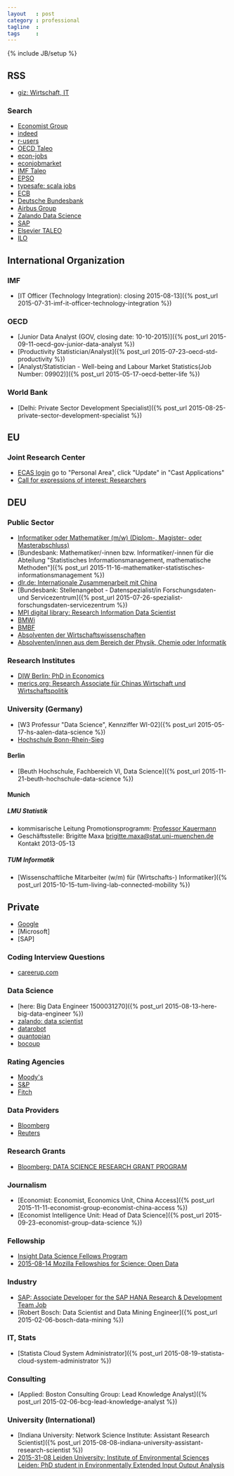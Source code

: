 ```yaml
---
layout   : post
category : professional
tagline  :
tags     :
---
```

{% include JB/setup %}

## RSS

- [giz: Wirtschaft, IT](http://recruiting.giz.de/www/jobabo_rss.php?jobabo_code=594d46784e0a2e642e692fd9393306cc&cu=gtz_www)

### Search

- [Economist Group](https://globalcareers-economist.icims.com/jobs)
- [indeed](http://www.indeed.com/jobs?q=R+Statistics&start=40)
- [r-users](http://www.r-users.com/)
- [OECD Taleo](https://oecd.taleo.net/careersection/ext/joblist.ftl)
- [econ-jobs](http://www.econ-jobs.com/)
- [econjobmarket](https://econjobmarket.org/postings.php)
- [IMF Taleo](https://imf.taleo.net/careersection/imf_external/moresearch.ftl?lang=en)
- [EPSO](http://europa.eu/epso/index_en.htm)
- [typesafe: scala jobs](https://www.typesafe.com/customers/our-customers-are-hiring)
- [ECB](https://www.ecb.europa.eu/careers/vacancies/html/index.en.html)
- [Deutsche Bundesbank](https://www.bundesbank.de/Navigation/DE/Bundesbank/Karriere/Jobboerse/jobboerse.html)
- [Airbus Group](http://www.jobs.airbusgroup.com)
- [Zalando Data Science](https://tech.zalando.com/jobs/data)
- [SAP](https://jobs.sap.com/)
- [Elsevier TALEO](https://reedelsevier.taleo.net/careersection/3/jobsearch.ftl?lang=en)
- [ILO](https://erecruit.ilo.org/public/index.asp)

## International Organization

### IMF

- [IT Officer (Technology Integration): closing 2015-08-13]({% post_url 2015-07-31-imf-it-officer-technology-integration %})

### OECD

- [Junior Data Analyst (GOV, closing date: 10-10-2015)]({% post_url 2015-09-11-oecd-gov-junior-data-analyst %})
- [Productivity Statistician/Analyst]({% post_url 2015-07-23-oecd-std-productivity %})
- [Analyst/Statistician - Well-being and Labour Market Statistics(Job Number: 09902)]({% post_url 2015-05-17-oecd-better-life %})

### World Bank

- [Delhi: Private Sector Development Specialist]({% post_url 2015-08-25-private-sector-development-specialist %})

## EU

### Joint Research Center

- [ECAS login](https://webgate.ec.europa.eu/cas/login) go to "Personal Area", click "Update" in "Cast Applications"
- [Call for expressions of interest: Researchers](http://recruitment.jrc.ec.europa.eu/call-for-cast.php)

## DEU

### Public Sector

- [Informatiker oder Mathematiker (m/w) (Diplom-, Magister- oder Masterabschluss)](https://www.it-treff.de/it-job-stellenangebot/informatiker-oder-mathematiker-(diplom-%2c-magister-oder-masterabschluss)-stuttgart-4904112.aspx#.Vl1wJCCrSV4)
- [Bundesbank: Mathematiker/-innen bzw. Informatiker/-innen für die Abteilung "Statistisches Informationsmanagement, mathematische Methoden"]({% post_url 2015-11-16-mathematiker-statistisches-informationsmanagement %})
- [dlr.de: Internationale Zusammenarbeit mit China](http://www.dlr.de/dlr/jobs/desktopdefault.aspx/tabid-10596/1003_read-14822/)
- [Bundesbank: Stellenangebot - Datenspezialist/in Forschungsdaten- und Servicezentrum]({% post_url 2015-07-26-spezialist-forschungsdaten-servicezentrum %})
- [MPI digital library: Research Information Data Scientist](http://www.stepstone.de/stellenangebote--Research-Information-Data-Scientist-Muenchen-Max-Planck-Digital-Library--3408248-inline.html?isHJ=false&isHJR=false&ssaPOP=24&ssaPOR=24)
- [BMWi](http://bmwi.de/DE/Ministerium/Ausbildung-und-Stellenangebote/liste-der-stellenangebote.html)
- [BMBF](http://www.bmbf.de/de/stellenangebote.php)
- [Absolventen der Wirtschaftswissenschaften](http://www.bmbf.de/de/17185.php)
- [Absolventen/innen aus dem Bereich der Physik, Chemie oder Informatik](http://www.bmbf.de/de/5132.php)

### Research Institutes

- [DIW Berlin: PhD in Economics](https://econjobmarket.org/postings.php?posid=3596)
- [merics.org: Research Associate für Chinas Wirtschaft und Wirtschaftspolitik](http://www.merics.org/team/offene-stellen/3-positionen-als-research-associate.html)

### University (Germany)

- [W3 Professur "Data Science", Kennziffer WI-02]({% post_url 2015-05-17-hs-aalen-data-science %})
- [Hochschule Bonn-Rhein-Sieg](https://dias.fh-bonn-rhein-sieg.de)

#### Berlin

- [Beuth Hochschule, Fachbereich VI, Data Science]({% post_url 2015-11-21-beuth-hochschule-data-science %})

#### Munich 

##### LMU Statistik

- kommisarische Leitung Promotionsprogramm: [Professor Kauermann](http://www.statistik.lmu.de/~kauermann)
- Geschäftsstelle: Brigitte Maxa [brigitte.maxa@stat.uni-muenchen.de](brigitte.maxa@stat.uni-muenchen.de) Kontakt 2013-05-13 

##### TUM Informatik

- [Wissenschaftliche Mitarbeiter (w/m) für (Wirtschafts-) Informatiker]({% post_url 2015-10-15-tum-living-lab-connected-mobility %})

## Private

- [Google](https://www.google.com/about/careers/)
- [Microsoft]
- [SAP]

### Coding Interview Questions

- [careerup.com](http://www.careercup.com/page?pid=coding-interview-questions)

### Data Science

- [here: Big Data Engineer 1500031270]({% post_url 2015-08-13-here-big-data-engineer %})
- [zalando: data scientist](http://www.stepstone.de/stellenangebote--Data-Scientist-Junior-Senior-Berlin-Dublin-Zalando-SE--3383775-inline.html?isHJ=false&isHJR=false&ssaPOP=15&ssaPOR=15)
- [datarobot](http://www.datarobot.com/)
- [quantopian](https://www.quantopian.com/)
- [bocoup](https://bocoup.com/workat/)

### Rating Agencies

- [Moody's](https://www.moodys.com/Pages/car001.aspx)
- [S&P](http://www.standardandpoors.com/en_US/web/guest/home)
- [Fitch](https://www.fitchratings.com)

### Data Providers

- [Bloomberg]()
- [Reuters]()

### Research Grants

- [Bloomberg: DATA SCIENCE RESEARCH GRANT PROGRAM](http://www.bloomberglabs.com/data-science/research-grant-program)

### Journalism

- [Economist: Economist, Economics Unit, China Access]({% post_url 2015-11-11-economist-group-economist-china-access %})
- [Economist Intelligence Unit: Head of Data Science]({% post_url 2015-09-23-economist-group-data-science %})

### Fellowship

- [Insight Data Science Fellows Program](http://insightdatascience.com/)
- [2015-08-14 Mozilla Fellowships for Science: Open Data](https://www.mozillascience.org/fellows)

### Industry

- [SAP: Associate Developer for the SAP HANA Research & Development Team Job](https://jobs.sap.de/germany/job/Walldorf-Associate-Developer-for-the-SAP-HANA-Research-&-Development-Team-Job-08/254806000/)
- [Robert Bosch: Data Scientist and Data Mining Engineer]({% post_url 2015-02-06-bosch-data-mining %})

### IT, Stats

- [Statista Cloud System Administrator]({% post_url 2015-08-19-statista-cloud-system-administrator %})

### Consulting

- [Applied: Boston Consulting Group: Lead Knowledge Analyst]({% post_url 2015-02-06-bcg-lead-knowledge-analyst %})

### University (International)

- [Indiana University: Network Science Institute: Assistant Research Scientist]({% post_url 2015-08-08-indiana-university-assistant-research-scientist %})
- [2015-31-08 Leiden University: Institute of Environmental Sciences Leiden: PhD student in Environmentally Extended Input Output Analysis](http://www.werkenbij.leidenuniv.nl/vacatures/phd-posities/15-277-vacature-universiteit-leiden-phd-student-in-environmentally-extended-input-output-analysis.html)
